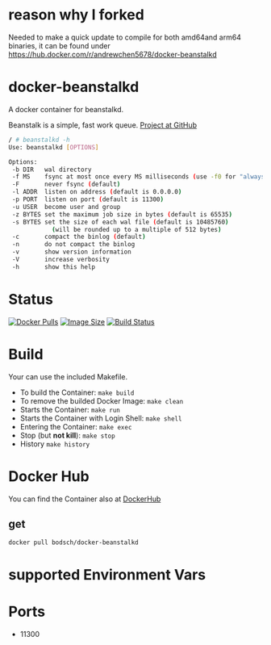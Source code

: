 # reason why I forked

Needed to make a quick update to compile for both amd64and arm64 binaries, it can be found under https://hub.docker.com/r/andrewchen5678/docker-beanstalkd
# docker-beanstalkd

A docker container for beanstalkd.

Beanstalk is a simple, fast work queue. [Project at GitHub](http://kr.github.io/beanstalkd/)


```bash
/ # beanstalkd -h
Use: beanstalkd [OPTIONS]

Options:
 -b DIR   wal directory
 -f MS    fsync at most once every MS milliseconds (use -f0 for "always fsync")
 -F       never fsync (default)
 -l ADDR  listen on address (default is 0.0.0.0)
 -p PORT  listen on port (default is 11300)
 -u USER  become user and group
 -z BYTES set the maximum job size in bytes (default is 65535)
 -s BYTES set the size of each wal file (default is 10485760)
            (will be rounded up to a multiple of 512 bytes)
 -c       compact the binlog (default)
 -n       do not compact the binlog
 -v       show version information
 -V       increase verbosity
 -h       show this help
```


# Status

[![Docker Pulls](https://img.shields.io/docker/pulls/bodsch/docker-beanstalkd.svg)][hub]
[![Image Size](https://images.microbadger.com/badges/image/bodsch/docker-beanstalkd.svg)][microbadger]
[![Build Status](https://travis-ci.org/bodsch/docker-beanstalkd.svg)][travis]

[hub]: https://hub.docker.com/r/bodsch/docker-beanstalkd/
[microbadger]: https://microbadger.com/images/bodsch/docker-beanstalkd
[travis]: https://travis-ci.org/bodsch/docker-beanstalkd


# Build

Your can use the included Makefile.

- To build the Container: `make build`
- To remove the builded Docker Image: `make clean`
- Starts the Container: `make run`
- Starts the Container with Login Shell: `make shell`
- Entering the Container: `make exec`
- Stop (but **not kill**): `make stop`
- History `make history`


# Docker Hub

You can find the Container also at  [DockerHub](https://hub.docker.com/r/bodsch/docker-beanstalkd)

## get

    docker pull bodsch/docker-beanstalkd


# supported Environment Vars



# Ports

- 11300

